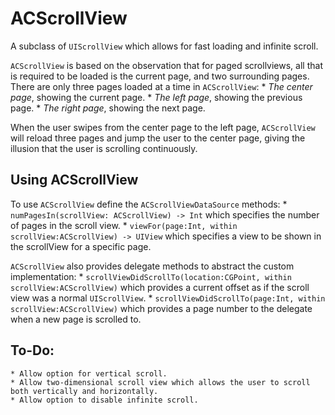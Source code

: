 # ACScrollView
A subclass of `UIScrollView` which allows for fast loading and infinite scroll. 

`ACScrollView` is based on the observation that for paged scrollviews, all that is required to be loaded is the current page, and two surrounding pages.  There are only three pages loaded at a time in `ACScrollView`: 
	* *The center page*, showing the current page.
	* *The left page*, showing the previous page.
	* *The right page*, showing the next page.

When the user swipes from the center page to the left page, `ACScrollView` will reload three pages and jump the user to the center page, giving the illusion that the user is scrolling continuously. 


## Using ACScrollView
To use `ACScrollView` define the `ACScrollViewDataSource` methods:
	* `numPagesIn(scrollView: ACScrollView) -> Int` which specifies the number of pages in the scroll view.
	* `viewFor(page:Int, within scrollView:ACScrollView) -> UIView` which specifies a view to be shown in the scrollView for a specific page. 


`ACScrollView` also provides delegate methods to abstract the custom implementation:
	* `scrollViewDidScrollTo(location:CGPoint, within scrollView:ACScrollView)` which provides a current offset as if the scroll view was a normal `UIScrollView`.
	* `scrollViewDidScrollTo(page:Int, within scrollView:ACScrollView)` which provides a page number to the delegate when a new page is scrolled to. 


## To-Do:
	* Allow option for vertical scroll.
	* Allow two-dimensional scroll view which allows the user to scroll both vertically and horizontally. 
	* Allow option to disable infinite scroll.
